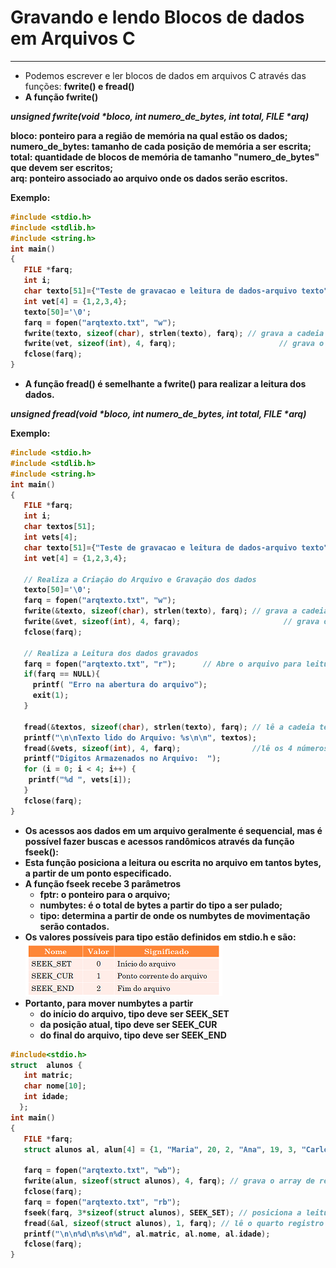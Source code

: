 # Gravando e lendo Blocos de dados em Arquivos C
---
+ Podemos escrever e ler blocos de dados em arquivos C através das funções: <b>fwrite()<b/> e <b>fread()</b> 
+ A função <b>fwrite()</b> 

<em><b>unsigned fwrite(void *bloco, int numero_de_bytes, int total, FILE *arq)<b/></em> </br>
 
<b>bloco:</b> ponteiro para a região de memória na qual estão os dados;</br>
<b>numero_de_bytes:</b> tamanho de cada posição de memória a ser escrita;</br>
<b>total:</b> quantidade de blocos de memória de tamanho "numero_de_bytes" que devem ser escritos;</br>
<b>arq:</b> ponteiro associado ao arquivo onde os dados serão escritos.</br>

Exemplo:
``` C runnable
#include <stdio.h>
#include <stdlib.h>
#include <string.h>
int main()
{
   FILE *farq;
   int i;
   char texto[51]={"Teste de gravacao e leitura de dados-arquivo texto"};
   int vet[4] = {1,2,3,4};
   texto[50]='\0';    
   farq = fopen("arqtexto.txt", "w");
   fwrite(texto, sizeof(char), strlen(texto), farq); // grava a cadeia texto no arquivo
   fwrite(vet, sizeof(int), 4, farq);                       // grava o vetor vet no arquivo
   fclose(farq);
}
```

+ A função <b>fread()</b> é semelhante a <b>fwrite()</b> para realizar a leitura dos dados.

<em><b>unsigned fread(void *bloco, int numero_de_bytes, int total, FILE *arq)<b/></em> 

Exemplo:

``` C runnable
#include <stdio.h>
#include <stdlib.h>
#include <string.h>
int main()
{
   FILE *farq;
   int i;
   char textos[51];
   int vets[4];
   char texto[51]={"Teste de gravacao e leitura de dados-arquivo texto"};
   int vet[4] = {1,2,3,4};
   
   // Realiza a Criação do Arquivo e Gravação dos dados 
   texto[50]='\0';    
   farq = fopen("arqtexto.txt", "w");
   fwrite(&texto, sizeof(char), strlen(texto), farq); // grava a cadeia texto no arquivo
   fwrite(&vet, sizeof(int), 4, farq);                       // grava o vetor vet no arquivo
   fclose(farq);
   
   // Realiza a Leitura dos dados gravados
   farq = fopen("arqtexto.txt", "r");      // Abre o arquivo para leitura
   if(farq == NULL){
     printf( "Erro na abertura do arquivo");
     exit(1);
   }
   
   fread(&textos, sizeof(char), strlen(texto), farq); // lê a cadeia texto no arquivo
   printf("\n\nTexto lido do Arquivo: %s\n\n", textos);
   fread(&vets, sizeof(int), 4, farq);                //lê os 4 números para o vetor vets no arquivo
   printf("Digitos Armazenados no Arquivo:  ");
   for (i = 0; i < 4; i++) {
    printf("%d ", vets[i]);
   }
   fclose(farq);
}
```
+ Os acessos aos dados em um arquivo geralmente é sequencial, mas é possível fazer buscas e acessos randômicos através da função <b>fseek()<b>: 
+ Esta função posiciona a leitura ou escrita no arquivo em tantos bytes, a partir de um ponto especificado.
+ A função fseek recebe 3 parâmetros
    + <b>fptr:</b> o ponteiro para o arquivo;
    + <b>numbytes:</b> é o total de bytes a partir do <b>tipo</b> a ser pulado;
    + <b>tipo:</b> determina a partir de onde os numbytes de movimentação serão contados.
+ Os valores possíveis para tipo estão definidos em <b>stdio.h</b> e são:
 ![programa](/markdowns/seek.png) 
+ Portanto, para mover numbytes a partir
    + do início do arquivo, tipo deve ser SEEK_SET
    + da posição atual, tipo deve ser SEEK_CUR
    + do final do arquivo, tipo deve ser SEEK_END
 ``` C runnable
#include<stdio.h>
struct  alunos {
    int matric;
    char nome[10];
    int idade;
   };
int main()
{
    FILE *farq;
    struct alunos al, alun[4] = {1, "Maria", 20, 2, "Ana", 19, 3, "Carlos", 16, 4, "Celso",19};

    farq = fopen("arqtexto.txt", "wb");
    fwrite(alun, sizeof(struct alunos), 4, farq); // grava o array de registros alunos
    fclose(farq);
    farq = fopen("arqtexto.txt", "rb");
    fseek(farq, 3*sizeof(struct alunos), SEEK_SET); // posiciona a leitura no quarto registro
    fread(&al, sizeof(struct alunos), 1, farq); // lê o quarto registro de aluno
    printf("\n\n%d\n%s\n%d", al.matric, al.nome, al.idade);
    fclose(farq);
}

```
